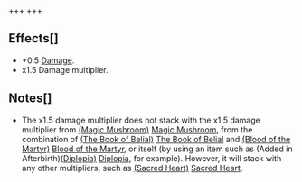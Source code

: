 +++
+++

Effects[]
---------


* +0.5 [Damage](/wiki/Damage "Damage").
* x1.5 Damage multiplier.


Notes[]
-------


* The x1.5 damage multiplier does not stack with the x1.5 damage multiplier from [(Magic Mushroom)](/wiki/Magic_Mushroom "Magic Mushroom") [Magic Mushroom](/wiki/Magic_Mushroom "Magic Mushroom"), from the combination of [(The Book of Belial)](/wiki/The_Book_of_Belial "The Book of Belial") [The Book of Belial](/wiki/The_Book_of_Belial "The Book of Belial") and [(Blood of the Martyr)](/wiki/Blood_of_the_Martyr "Blood of the Martyr") [Blood of the Martyr](/wiki/Blood_of_the_Martyr "Blood of the Martyr"), or itself (by using an item such as (Added in Afterbirth)[(Diplopia)](/wiki/Diplopia "Diplopia") [Diplopia](/wiki/Diplopia "Diplopia"), for example). However, it will stack with any other multipliers, such as [(Sacred Heart)](/wiki/Sacred_Heart "Sacred Heart") [Sacred Heart](/wiki/Sacred_Heart "Sacred Heart").



